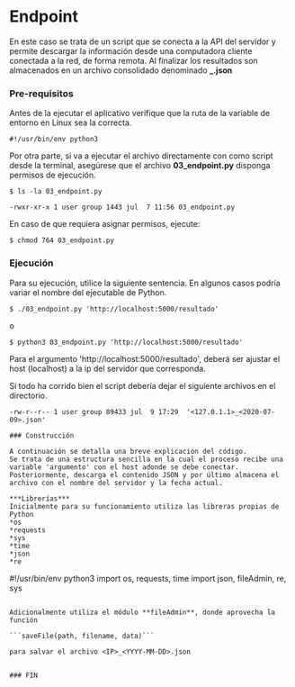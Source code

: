# Endpoint

En este caso se trata de un script que se conecta a la API del servidor y permite descargar la información desde una computadora cliente conectada a la red, de forma remota.
Al finalizar los resultados son almacenados en un archivo consolidado denominado **<IP de servidor>_<AAAA-MM-DD>.json**

### Pre-requisitos

Antes de la ejecutar el aplicativo verifique que la ruta de la variable de entorno en Linux sea la correcta.

```#!/usr/bin/env python3```

Por otra parte, si va a ejecutar el archivo directamente con como script desde la terminal, asegúrese que el archivo **03_endpoint.py** disponga permisos de ejecución.

```
$ ls -la 03_endpoint.py

-rwxr-xr-x 1 user group 1443 jul  7 11:56 03_endpoint.py
```
En caso de que requiera asignar permisos, ejecute:

```$ chmod 764 03_endpoint.py```

### Ejecución

Para su ejecución, utilice la siguiente sentencia. En algunos casos podría variar el nombre del ejecutable de Python.

```$ ./03_endpoint.py 'http://localhost:5000/resultado' ```

o

```$ python3 03_endpoint.py 'http://localhost:5000/resultado'```

Para el argumento 'http://localhost:5000/resultado', deberá ser ajustar el host (localhost) a la ip del servidor que corresponda.

Si todo ha corrido bien el script debería dejar el siguiente archivos en el directorio.
```
-rw-r--r-- 1 user group 89433 jul  9 17:29  '<127.0.1.1>_<2020-07-09>.json'

### Construcción

A continuación se detalla una breve explicación del código.
Se trata de una estructura sencilla en la cual el proceso recibe una variable 'argumento' con el host adonde se debe conectar. Posteriormente, descarga el contenido JSON y por último almacena el archivo con el nombre del servidor y la fecha actual.

***Librerías***
Inicialmente para su funcionamiento utiliza las libreras propias de Python
*os
*requests
*sys
*time
*json
*re

```
#!/usr/bin/env python3
import os, requests, time
import json, fileAdmin, re, sys
```

Adicionalmente utiliza el módulo **fileAdmin**, donde aprovecha la función

```saveFile(path, filename, data)```

para salvar el archivo <IP>_<YYYY-MM-DD>.json


### FIN
